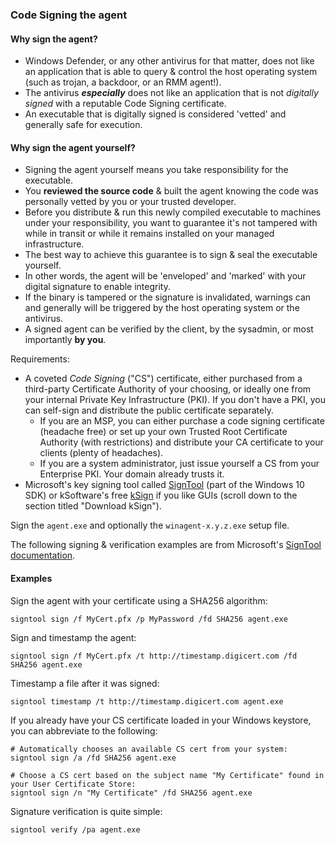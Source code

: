 ### Code Signing the agent

#### Why sign the agent?
- Windows Defender, or any other antivirus for that matter, does not like an application that is able to query & control the host operating system (such as trojan, a backdoor, or an RMM agent!).
- The antivirus _**especially**_ does not like an application that is not _digitally signed_ with a reputable Code Signing certificate.
- An executable that is digitally signed is considered 'vetted' and generally safe for execution.

#### Why sign the agent yourself?
- Signing the agent yourself means you take responsibility for the executable.
- You **reviewed the source code** & built the agent knowing the code was personally vetted by you or your trusted developer.
- Before you distribute & run this newly compiled executable to machines under your responsibility, you want to guarantee it's not tampered with while in transit or while it remains installed on your managed infrastructure.
- The best way to achieve this guarantee is to sign & seal the executable yourself.
- In other words, the agent will be 'enveloped' and 'marked' with your digital signature to enable integrity.
- If the binary is tampered or the signature is invalidated, warnings can and generally will be triggered by the host operating system or the antivirus.
- A signed agent can be verified by the client, by the sysadmin, or most importantly **by you**.

Requirements:
- A coveted _Code Signing_ ("CS") certificate, either purchased from a third-party Certificate Authority of your choosing, or ideally one from your internal Private Key Infrastructure (PKI). If you don't have a PKI, you can self-sign and distribute the public certificate separately.
    - If you are an MSP, you can either purchase a code signing certificate (headache free) or set up your own Trusted Root Certificate Authority (with restrictions) and distribute your CA certificate to your clients (plenty of headaches).
    - If you are a system administrator, just issue yourself a CS from your Enterprise PKI. Your domain already trusts it.
- Microsoft's key signing tool called [SignTool](https://docs.microsoft.com/en-us/windows/win32/seccrypto/signtool) (part of the Windows 10 SDK) or kSoftware's free [kSign](https://www.ksoftware.net/code-signing-certificates/) if you like GUIs (scroll down to the section titled "Download kSign").

Sign the `agent.exe` and optionally the `winagent-x.y.z.exe` setup file.

The following signing & verification examples are from Microsoft's [SignTool documentation](https://docs.microsoft.com/en-us/windows/win32/seccrypto/using-signtool-to-sign-a-file).

#### Examples

Sign the agent with your certificate using a SHA256 algorithm:
```shell
signtool sign /f MyCert.pfx /p MyPassword /fd SHA256 agent.exe 
```

Sign and timestamp the agent:
```shell
signtool sign /f MyCert.pfx /t http://timestamp.digicert.com /fd SHA256 agent.exe
```

Timestamp a file after it was signed:
```shell
signtool timestamp /t http://timestamp.digicert.com agent.exe
```

If you already have your CS certificate loaded in your Windows keystore, you can abbreviate to the following:
```shell
# Automatically chooses an available CS cert from your system:
signtool sign /a /fd SHA256 agent.exe

# Choose a CS cert based on the subject name "My Certificate" found in your User Certificate Store:
signtool sign /n "My Certificate" /fd SHA256 agent.exe 
```

Signature verification is quite simple:
```shell
signtool verify /pa agent.exe
```
